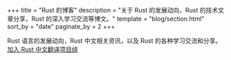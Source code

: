 +++
title = "Rust 的博客"
description = "关于 Rust 的发展动向，Rust 的技术文章分享，Rust 的深入学习交流等博文。"
template = "blog/section.html"
sort_by = "date"
paginate_by = 2
+++

Rust 语言的发展动向，Rust 中文相关资讯，以及 Rust 的各种学习交流和分享。<br> <a href="https://github.com/rust-lang-cn">加入 Rust 中文翻译项目组</a>